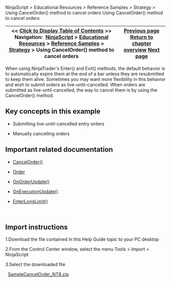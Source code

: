 ﻿
NinjaScript \> Educational Resources \> Reference Samples \> Strategy \> Using CancelOrder() method to cancel orders
Using CancelOrder() method to cancel orders

| \<\< [Click to Display Table of Contents](using_cancelorder_method_to_ca.md) \>\> **Navigation:**     [NinjaScript](ninjascript-1.md) \> [Educational Resources](educational_resources-1.md) \> [Reference Samples](reference_samples-1.md) \> [Strategy](strategy2-1.md) \> Using CancelOrder() method to cancel orders | [Previous page](using_a_time_filter_to_limit_t-1.md) [Return to chapter overview](strategy2-1.md) [Next page](using_multiple_entry_exit_sign-1.md) |
| --- | --- |

When using NinjaTrader's Enter() and Exit() methods, the default behavior is to automatically expire them at the end of a bar unless they are resubmitted to keep them alive. Sometimes you may want more flexibility in this behavior and wish to submit orders as live\-until\-cancelled. When orders are submitted as live\-until\-cancelled, the way to cancel them is by using the CancelOrder() method.
 
## Key concepts in this example
- Submitting live\-until\-cancelled entry orders

- Manually cancelling orders

## 
## Important related documentation
- [CancelOrder()](cancel-1.md)

- [Order](order-1.md)

- [OnOrderUpdate()](onorderupdate-1.md)

- [OnExecutionUpdate()](onexecutionupdate-1.md)

- [EnterLongLimit()](enterlonglimit-1.md)

 
## Import instructions
1\.Download the file contained in this Help Guide topic to your PC desktop

2\.From the Control Center window, select the menu Tools \> Import \> NinjaScript

3\.Select the downloaded file

 
[SampleCancelOrder\_NT8\.zip](samples/SampleCancelOrder_NT8.zip)
